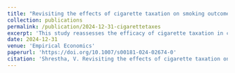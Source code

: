 ```yaml
---
title: "Revisiting the effects of cigarette taxation on smoking outcomes"
collection: publications
permalink: /publication/2024-12-31-cigarettetaxes
excerpt: 'This study reassesses the efficacy of cigarette taxation in curtailing smoking by leveraging recent advancements in the difference-in-differences (DiD) literature to account for heterogeneous treatment effects.'
date: 2024-12-31
venue: 'Empirical Economics'
paperurl: 'https://doi.org/10.1007/s00181-024-02674-0'
citation: 'Shrestha, V. Revisiting the effects of cigarette taxation on smoking outcomes. Empirical Economics (2024). https://doi.org/10.1007/s00181-024-02674-0.'
---
```


